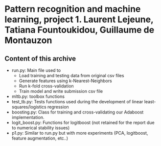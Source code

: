 # Pattern recognition and machine learning, project 1. Laurent Lejeune, Tatiana Fountoukidou, Guillaume de Montauzon

## Content of this archive
- run.py: Main file used to
  - Load training and testing data from original csv files
  - Generate features using k-Nearest-Neighbors
  - Run k-fold cross-validation
  - Train model and write submission csv file
- mltb.py: toolbox functions
- test_tb.py: Tests functions used during the development of linear least-squares/logistics regression
- boosting.py: Class for training and cross-validating our Adaboost implementation.
- logit_boost.py: Functions for logitboost (not retained for the report due to numerical stability issues)
- p1.py: Similar to run.py but with more experiments (PCA, logitboost, feature augmentation, etc..)